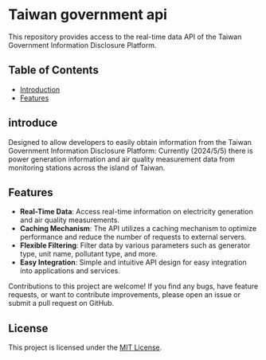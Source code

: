 # Taiwan government api

This repository provides access to the real-time data API of the Taiwan Government Information Disclosure Platform.

## Table of Contents
- [Introduction](#introduction)
- [Features](#features)

## introduce

Designed to allow developers to easily obtain information from the Taiwan Government Information Disclosure Platform: Currently (2024/5/5) there is power generation information and air quality measurement data from monitoring stations across the island of Taiwan.

## Features

- **Real-Time Data**: Access real-time information on electricity generation and air quality measurements.
- **Caching Mechanism**: The API utilizes a caching mechanism to optimize performance and reduce the number of requests to external servers.
- **Flexible Filtering**: Filter data by various parameters such as generator type, unit name, pollutant type, and more.
- **Easy Integration**: Simple and intuitive API design for easy integration into applications and services.

Contributions to this project are welcome! If you find any bugs, have feature requests, or want to contribute improvements, please open an issue or submit a pull request on GitHub.

## License

This project is licensed under the [MIT License](LICENSE).
